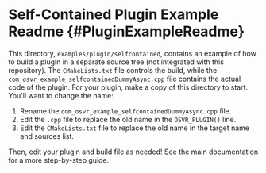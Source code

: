 # Self-Contained Plugin Example Readme {#PluginExampleReadme}

This directory, `examples/plugin/selfcontained`,  contains an example of how to build a plugin in a separate source tree (not integrated with this repository). The `CMakeLists.txt` file controls the build, while the `com_osvr_example_selfcontainedDummyAsync.cpp` file contains the actual code of the plugin. For your plugin, make a copy of this directory to start. You'll want to change the name:

1. Rename the `com_osvr_example_selfcontainedDummyAsync.cpp` file.
2. Edit the `.cpp` file to replace the old name in the `OSVR_PLUGIN()` line.
3. Edit the `CMakeLists.txt` file to replace the old name in the target name and sources list.

Then, edit your plugin and build file as needed! See the main documentation for a more step-by-step guide.
